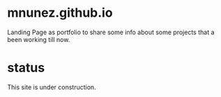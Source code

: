 # mnunez.github.io

Landing Page as portfolio to share some info about some projects that a been working till now. 

# status

This site is under construction. 
